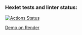 ### Hexlet tests and linter status:
[![Actions Status](https://github.com/dariakoval/java-project-72/workflows/hexlet-check/badge.svg)](https://github.com/dariakoval/java-project-72/actions)

[Demo on Render](https://page-analyzer-2sps.onrender.com)
